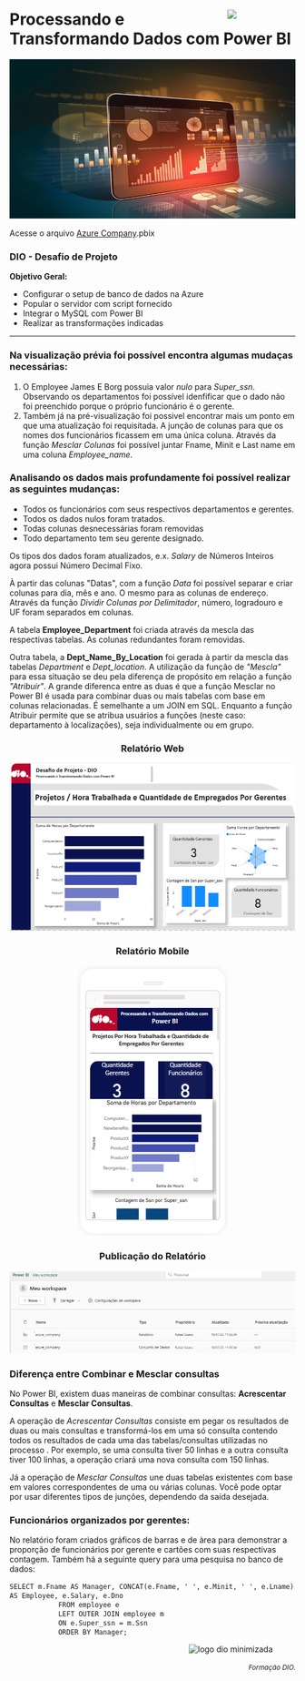 <div text-align="justify">
    <figure>
    <img src="https://hermes.dio.me/tracks/b9b2973e-b2be-4bf0-b6b2-57a6c8354a95.png" class="logo" width="80" align="right">
  </figure>
    <h1>Processando e Transformando Dados com Power BI</h1>
</div>
<div align="center">
  <img src="images/Power-BI.jpg" width="1000" height="280">
</div>
<div>
    <p>Acesse o arquivo <a href="https://github.com/83Rafa/power_bi_analyst/blob/main/desafio_de_projeto_3/azure_company.pbix">Azure Company</a>.pbix</p>
</div>
<div>
    <h3>DIO - Desafio de Projeto</h3>
    <p><strong>Objetivo Geral:</strong></p>
    <ul>
        <li>Configurar o setup de banco de dados na Azure</li>
        <li>Popular o servidor com script fornecido</li>
        <li>Integrar o MySQL com Power BI</li>
        <li>Realizar as transformações indicadas</li>
    </ul>
    <hr>
    <h3>Na visualização prévia foi possível encontra algumas mudaças necessárias:</h3>
    <ol>
        <li>O Employee James E Borg possuia valor <i>nulo</i> para <i>Super_ssn</i>. Observando os departamentos foi possível idenfificar que o dado não foi preenchido porque o próprio funcionário é o gerente.</li>
        <li>Também já na pré-visualização foi possivel encontrar mais um ponto em que uma atualização foi requisitada. A junção de colunas para que os nomes dos funcionários ficassem em uma única coluna. Através da função <i>Mesclar Colunas</i> foi possível juntar Fname, Minit e Last name em uma coluna <i>Employee_name</i>.</li>
    </ol>
    <h3>Analisando os dados mais profundamente foi possível realizar as seguintes mudanças:</h3>
    <ul>
        <li>Todos os funcionários com seus respectivos departamentos e gerentes.</li>
        <li>Todos os dados nulos foram tratados.</li>
        <li>Todas colunas desnecessárias foram removidas</li>
        <li>Todo departamento tem seu gerente designado.</li>
    </ul>
    
<p>Os tipos dos dados foram atualizados, e.x. <i>Salary</i> de Números Inteiros agora possui Número Decimal Fixo.</p>
<p>À partir das colunas "Datas", com a função <i>Data</i> foi possível separar e criar colunas para dia, mês e ano. O mesmo para as colunas de endereço. Através da função <i>Dividir Colunas por Delimitador</i>, número, logradouro e UF foram separados em colunas.</p>
    <p>A tabela <strong>Employee_Department</strong> foi criada através da mescla das respectivas tabelas. As colunas redundantes foram removidas. </p>
    <p>Outra tabela, a <strong>Dept_Name_By_Location</strong> foi gerada à partir da mescla das tabelas <i>Department</i> e <i>Dept_location</i>. A utilização da função de <i>"Mescla"</i> para essa situação se deu pela diferença de propósito em relação a função <i>"Atribuir"</i>. A grande diferenca entre as duas é que a função Mesclar no Power BI é usada para combinar duas ou mais tabelas com base em colunas relacionadas. É semelhante a um JOIN em SQL. Enquanto a função Atribuir permite que se atribua usuários a funções (neste caso: departamento à localizações), seja individualmente ou em grupo.</p>
</div>

<div align="center">
    <h3>Relatório Web</h3>
  <img src="images/relatorio.png">
    <h3>Relatório Mobile</h3>
  <img src="images/relatorio_mobile_full.png">
    <h3>Publicação do Relatório</h3>
  <img src="images/relatorio_publicado.png">
</div>

<div>
    <h3>Diferença entre Combinar e Mesclar consultas</h3>
    <p>No Power BI, existem duas maneiras de combinar consultas: <strong>Acrescentar Consultas</strong> e <strong>Mesclar Consultas</strong>.</p>
    <p>A operação de <i>Acrescentar Consultas</i>  consiste em pegar os resultados de duas ou mais consultas e transformá-los em uma só consulta contendo todos os resultados de cada uma das tabelas/consultas utilizadas no processo . Por exemplo, se uma consulta tiver 50 linhas e a outra consulta tiver 100 linhas, a operação criará uma nova consulta com 150 linhas.</p>
    <p>Já a operação de <i>Mesclar Consultas</i> une duas tabelas existentes com base em valores correspondentes de uma ou várias colunas. Você pode optar por usar diferentes tipos de junções, dependendo da saída desejada.</p>
    <h3>Funcionários organizados por gerentes:</h3>
    <p>No relatório foram criados gráficos de barras e de àrea para demonstrar a proporção de funcionários por gerente e cartões com suas respectivas contagem. Também há a seguinte query para uma pesquisa no banco de dados: </p>
</div>

```
SELECT m.Fname AS Manager, CONCAT(e.Fname, ' ', e.Minit, ' ', e.Lname) AS Employee, e.Salary, e.Dno
            FROM employee e 
            LEFT OUTER JOIN employee m
            ON e.Super_ssn = m.Ssn
            ORDER BY Manager;
```

<footer>
  <div class="logotipo" align="right">
    <figure>
      <img src="https://hermes.digitalinnovation.one/assets/diome/logo-minimized.png" alt="logo dio minimizada" class="sc-TRNrF kCkrow" width="80">
    </figure>
  </div>
  <div class="small-subtitle" align="right">
    <p><small><i>Formação DIO.</i></small></p>
  </div>
</footer>
